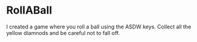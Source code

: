 # RollABall

I created a game where you roll a ball using the ASDW keys. Collect all the yellow diamnods and be careful not to fall off.
